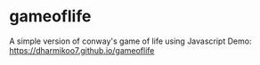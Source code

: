 # gameoflife
A simple version of conway's game of life using Javascript
Demo: https://dharmikoo7.github.io/gameoflife
